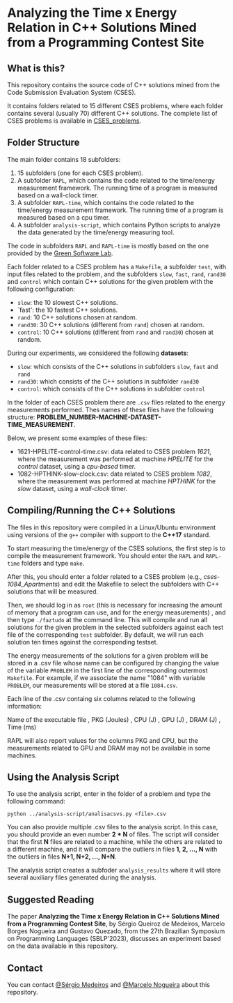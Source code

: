 # Analyzing the Time x Energy Relation in C++ Solutions Mined from a Programming Contest Site

## What is this?

This repository contains the source code of C++ solutions mined from the Code Submission Evaluation System (CSES).

It contains folders related to 15 different CSES problems, where each folder contains several (usually 70) different C++ solutions. The complete list of CSES problems is available in [CSES_problems](/CSES_problems.md).


## Folder Structure

The main folder contains 18 subfolders: 
1. 15 subfolders (one for each CSES problem).
2. A subfolder `RAPL`, which contains the code related to the time/energy measurement framework. The running time of a program is measured based on a wall-clock timer.
3. A subfolder `RAPL-time`, which contains the code related to the time/energy measurement framework. The running time of a program is measured based on a cpu timer.
4. A subfolder `analysis-script`, which contains Python scripts to analyze the data generated by the time/energy measuring tool. 

The code in subfolders `RAPL` and `RAPL-time` is mostly based on the one provided by the [Green Software Lab](https://github.com/greensoftwarelab/Energy-Languages).

Each folder related to a CSES problem has a `Makefile`, a subfolder `test`, with input files related to the problem, and the subfolders `slow`, `fast`, `rand`, `rand30` and `control` which contain C++ solutions for the given problem with the following configuration:
- `slow`: the 10 slowest C++ solutions.
- `fast': the 10 fastest C++ solutions.
- `rand`: 10 C++ solutions chosen at random.
- `rand30`: 30 C++ solutions (different from `rand`) chosen at random.
- `control`: 10 C++ solutions (different from `rand` and `rand30`) chosen at random.

During our experiments, we considered the following **datasets**:
- `slow`: which consists of the C++ solutions in subfolders `slow`, `fast` and `rand`
- `rand30`: which consists of the C++ solutions in subfolder `rand30`
- `control`: which consists of the C++ solutions in subfolder `control`

In the folder of each CSES problem there are `.csv` files related to the energy measurements performed.
Thes names of these files have the following structure: **PROBLEM_NUMBER-MACHINE-DATASET-TIME_MEASUREMENT**.

Below, we present some examples of these files:
- 1621-HPELITE-control-time.csv: data related to CSES problem *1621*, where the measurement was performed at machine *HPELITE* for the *control* dataset, using a *cpu-based* timer.
- 1082-HPTHINK-slow-clock.csv: data related to CSES problem *1082*, where the measurement was performed at machine *HPTHINK* for the *slow* dataset, using a *wall-clock* timer.


## Compiling/Running the C++ Solutions

The files in this repository were compiled in a Linux/Ubuntu environment
using versions of the `g++` compiler with support to the **C++17** standard.

To start measuring the time/energy of the CSES solutions, the first step is to compile the measurement framework.
You should enter the `RAPL` and `RAPL-time` folders and type `make`.

After this, you should enter a folder related to a CSES problem (e.g., *cses-1084_Apartments*) and edit the
Makefile to select the subfolders with C++ solutions that will be measured.

Then, we should log in as `root` (this is necessary for increasing the amount of memory that a
program can use, and for the energy measurements) , and then type `./faztudo` at the command line.
This will compile and run all solutions for the given problem in the selected subfolders against
each test file of the corresponding `test` subfolder. By default, we will run each solution ten times against
the corresponding testset.

The energy measurements of the solutions for a given problem will be stored in a .csv file
whose name can be configured by changing the value of the variable `PROBLEM` in the
first line of the corresponding outermost `Makefile`. For example, if we associate the
name "1084" with variable `PROBLEM`, our measurements will be stored at a file `1084.csv`.

Each line of the .csv containg six columns related to the following information:

Name of the executable file , PKG (Joules) , CPU (J) , GPU (J) , DRAM (J) , Time (ms)

RAPL will also report values for the columns PKG and CPU, but the measurements related
to GPU and DRAM may not be available in some machines.



## Using the Analysis Script

To use the analysis script, enter in the folder of a problem and type the following command:
```
python ../analysis-script/analisacsvs.py <file>.csv
```

You can also provide multiple .csv files to the analysis script. In this case, you should provide
an even number **2 * N** of files. The script will consider that the first **N** files
are related to a machine, while the others are related to a different machine, and it will
compare the outliers in files **1, 2, ..., N** with the outliers in files **N+1, N+2, ..., N+N**.

The analysis script creates a subfoder `analysis_results` where it will store several
auxiliary files generated during the analysis.

## Suggested Reading 

The paper **Analyzing the Time x Energy Relation in C++ Solutions Mined from a Programming Contest Site**,
by Sérgio Queiroz de Medeiros, Marcelo Borges Nogueira and Gustavo Quezado, from the 
27th Brazilian Symposium on Programming Languages (SBLP'2023), 
discusses an experiment based on the data available in this repository.



## Contact

You can contact [@Sérgio Medeiros](http://github.com/sqmedeiros)
and [@Marcelo Nogueira](https://github.com/borgesnogueira) about this repository.


